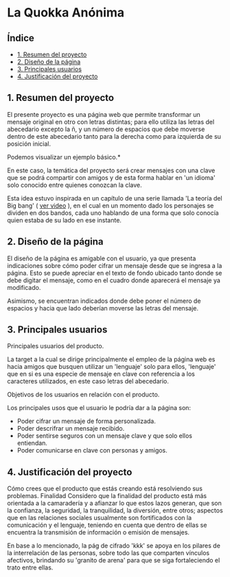 # La Quokka Anónima

## Índice

* [1. Resumen del proyecto](#1-Resumen-del-proyecto)
* [2. Diseño de la página](#2-Diseño-de-la-página)
* [3. Principales usuarios](#3-Principales-usuarios)
* [4. Justificación del proyecto](#4-Justificación-del-proyecto)



## 1. Resumen del proyecto

El presente proyecto es una página web que permite transformar un mensaje original en otro con letras distintas; para ello utiliza las letras del abecedario excepto la ñ, y un número de espacios que debe moverse dentro de este abecedario tanto para la derecha como para izquierda de su posición inicial.

Podemos visualizar un ejemplo básico.*

En este caso, la temática del proyecto será crear mensajes con una clave que se podrá compartir con amigos y de esta forma hablar en 'un idioma' solo conocido entre quienes conozcan la clave.

Esta idea estuvo inspirada en un capítulo de una serie llamada 'La teoría del Big bang' ( [ver video](https://www.youtube.com/watch?v=LdiNUr9NpdI) ), en el cual en un momento dado los personajes se dividen en dos bandos, cada uno hablando de una forma que solo conocía quien estaba de su lado en ese instante.


## 2. Diseño de la página

El diseño de la página es amigable con el usuario, ya que presenta indicaciones sobre cómo poder cifrar un mensaje desde que se ingresa a la página. Esto se puede apreciar en el texto de fondo ubicado tanto donde se debe digitar el mensaje, como en el cuadro donde aparecerá el mensaje ya modificado.

Asimismo, se encuentran indicados donde debe poner el número de espacios y hacia que lado deberían moverse las letras del mensaje.


## 3. Principales usuarios
Principales usuarios del producto.

La target a la cual se dirige principalmente el empleo de la página web es hacia amigos que busquen utilizar un 'lenguaje' solo para ellos, 'lenguaje' que en si es una especie de mensaje en clave con referencia a los caracteres utilizados, en este caso letras del abecedario. 


Objetivos de los usuarios en relación con el producto.

Los principales usos que el usuario le podría dar a la página son:

* Poder cifrar un mensaje de forma personalizada.
* Poder descrifrar un mensaje recibido.
* Poder sentirse seguros con un mensaje clave y que solo ellos entiendan.
* Poder comunicarse en clave con personas  y amigos.


## 4. Justificación del proyecto
Cómo crees que el producto que estás creando está resolviendo sus problemas.
Finalidad
Considero que la finalidad del producto está más orientada a la camaradería y a afianzar lo que estos lazos generan, que son la confianza, la seguridad, la tranquilidad, la diversión, entre otros; aspectos que en las relaciones sociales usualmente son fortificados con la comunicación y el lenguaje, teniendo en cuenta que dentro de ellas se encuentra la transmisión de información o emisión de mensajes.

En base a lo mencionado, la pág de cifrado 'kkk' se apoya en los pilares de la interrelación de las personas, sobre todo las que comparten vínculos afectivos, brindando su 'granito de arena' para que se siga fortaleciendo el trato entre ellas.

